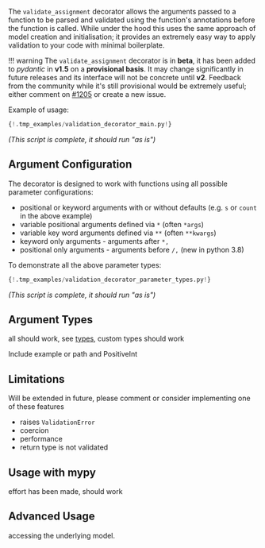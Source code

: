 The `validate_assignment` decorator allows the arguments passed to a function to be parsed and validated using
the function's annotations before the function is called. While under the hood this uses the same approach of model
creation and initialisation; it provides an extremely easy way to apply validation to your code with minimal
boilerplate.

!!! warning
    The `validate_assignment` decorator is in **beta**, it has been added to *pydantic* in **v1.5** on a
    **provisional basis**. It may change significantly in future releases and its interface will not be concrete
    until **v2**. Feedback from the community while it's still provisional would be extremely useful; either comment
    on [#1205](https://github.com/samuelcolvin/pydantic/issues/1205) or create a new issue.

Example of usage:

```py
{!.tmp_examples/validation_decorator_main.py!}
```
_(This script is complete, it should run "as is")_

## Argument Configuration

The decorator is designed to work with functions using all possible parameter configurations:

* positional or keyword arguments with or without defaults (e.g. `s` or `count` in the above example)
* variable positional arguments defined via `*` (often `*args`)
* variable key word arguments defined via `**` (often `**kwargs`)
* keyword only arguments - arguments after `*,`
* positional only arguments - arguments before `/,` (new in python 3.8)

To demonstrate all the above parameter types:

```py
{!.tmp_examples/validation_decorator_parameter_types.py!}
```
_(This script is complete, it should run "as is")_

## Argument Types

all should work, see [types](types.md), custom types should work

Include example or path and PositiveInt

## Limitations

Will be extended in future, please comment or consider implementing one of these features

* raises `ValidationError`
* coercion
* performance
* return type is not validated

## Usage with mypy

effort has been made, should work

## Advanced Usage

accessing the underlying model.
